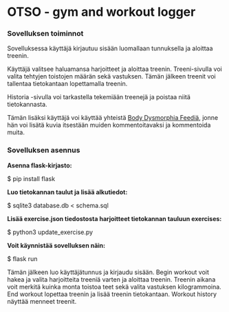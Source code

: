# OTSO - gym and workout logger

### Sovelluksen toiminnot

Sovelluksessa käyttäjä kirjautuu sisään luomallaan tunnuksella ja aloittaa treenin.

Käyttäjä valitsee haluamansa harjoitteet ja aloittaa treenin. Treeni-sivulla voi valita tehtyjen toistojen määrän sekä vastuksen. Tämän jälkeen treenit voi tallentaa tietokantaan lopettamalla treenin.

Historia -sivulla voi tarkastella tekemiään treenejä ja poistaa niitä tietokannasta.

Tämän lisäksi käyttäjä voi käyttää yhteistä [Body Dysmorphia Feediä](https://en.wikipedia.org/wiki/Body_dysmorphic_disorder), jonne hän voi lisätä kuvia itsestään muiden kommentoitavaksi ja kommentoida muita.


### Sovelluksen asennus

**Asenna flask-kirjasto:**

$ pip install flask  

**Luo tietokannan taulut ja lisää alkutiedot:**

$ sqlite3 database.db < schema.sql

**Lisää exercise.json tiedostosta harjoitteet tietokannan tauluun exercises:**

$ python3 update_exercise.py

**Voit käynnistää sovelluksen näin:**

$ flask run

Tämän jälkeen luo käyttäjätunnus ja kirjaudu sisään. Begin workout voit hakea ja valita harjoitteita treeniä varten ja aloittaa treenin. Treenin aikana voit merkitä kuinka monta toistoa teet sekä valita vastuksen kilogrammoina. End workout lopettaa treenin ja lisää treenin tietokantaan. Workout history näyttää menneet treenit.


